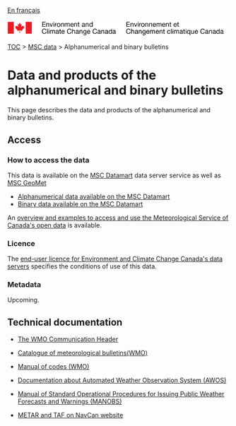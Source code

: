 [En français](readme_bulletins_fr.md)

![ECCC logo](../../img_eccc-logo.png)

[TOC](../../readme_en.md) > [MSC data](../readme_en.md) > Alphanumerical and binary bulletins

# Data and products of the alphanumerical and binary bulletins  

This page describes the data and products of the alphanumerical and binary bulletins.

## Access

### How to access the data

This data is available on the [MSC Datamart](../../msc-datamart/readme_en.md) data server service as well as [MSC GeoMet](../../msc-geomet/readme_en.md)

* [Alphanumerical data available on the MSC Datamart](readme_bulletins-datamart_en.md) 
* [Binary data available on the MSC Datamart](readme_bulletinsbufr-datamart_en.md) 

An [overview and examples to access and use the Meteorological Service of Canada's open data](../../usage/readme_en.md) is available.

### Licence

The [end-user licence for Environment and Climate Change Canada's data servers](../../licence/readme_en.md) specifies the conditions of use of this data.

### Metadata

Upcoming.

## Technical documentation

* [The WMO Communication Header](https://www.weather.gov/tg/headef)

* [Catalogue of meteorological bulletins(WMO)](https://www.wmo.int/pages/prog/www/ois/Operational_Information/VolC1_en.html)

* [Manual of codes (WMO)](https://www.wmo.int/pages/prog/www/WMOCodes/WMO306_vI1/Publications/2014update/306_vol_I1_2014_en_track.pdf)

* [Documentation about Automated Weather Observation System (AWOS)](https://www.navcanatm.ca/en/navcanmet/awos.aspx)

* [Manual of Standard Operational Procedures for Issuing Public Weather Forecasts and Warnings (MANOBS)](https://www.canada.ca/fr/environnement-changement-climatique/services/manuels-documents-conditions-meteorologiques/manobs-observations-surface.html)

* [METAR and TAF on NavCan website](http://www.flightplanning.navcanada.ca/cgi-bin/CreePage.pl?Langue=anglais&NoSession=NS_Inconnu&Page=Fore-obs%2Fmetar-taf-map&TypeDoc=html)
